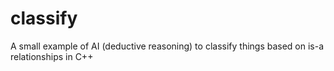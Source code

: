 # classify
A small example of AI (deductive reasoning) to classify things based on is-a relationships in C++
